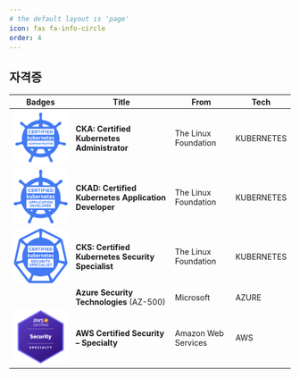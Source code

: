 ```yaml
---
# the default layout is 'page'
icon: fas fa-info-circle
order: 4
---
```


## 자격증
| Badges | Title | From | Tech |
|---|---|---|---|
![CKA](/assets/images/tabs/about/cka.png) | <b>CKA: Certified Kubernetes Administrator</b> | The Linux Foundation | KUBERNETES
![CKAD](/assets/images/tabs/about/ckad.png) | <b>CKAD: Certified Kubernetes Application Developer</b> | The Linux Foundation | KUBERNETES  
![CKS](/assets/images/tabs/about/cks.png) | <b>CKS: Certified Kubernetes Security Specialist</b> | The Linux Foundation | KUBERNETES
| |<b>Azure Security Technologies</b> (AZ-500) | Microsoft | AZURE
![ACSS](/assets/images/tabs/about/awssec.png) | <b>AWS Certified Security – Specialty</b> | Amazon Web Services | AWS